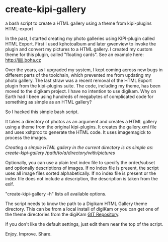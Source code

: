 # create-kipi-gallery
a bash script to create a HTML gallery using a theme from kipi-plugins HTML-export

In the past, I started creating my photo galleries using KIPI-plugin called HTML Export. First I used kphotoalbum and later gwenview to invoke the plugin and convert my pictures to a HTML gallery.
I created my custom theme for this plugin, called "floating cards". See an
example here: http://jjjjj.boha.cz

Over the years, as I upgraded my system, I kept coming across new bugs in different parts of the toolchain, which prevented me from updating my photo gallery.
The last straw was a recent removal of the HTML Export plugin from the kipi-plugins suite. The code, including my theme, has been moved to the digikam project. I have no intention to use digikam. Why on Earth had I been using hundreds of megabytes of complicated code for something as simple as an HTML gallery?

So I hacked this simple bash script. 

It takes a directory of photos as an argument and creates a HTML gallery using a theme from the original kipi-plugins.
It creates the gallery.xml file and uses xsltproc to generate the HTML code. It uses imagemagick to process the images.

*Creating a simple HTML gallery in the current directory is as simple as:
create-kipi-gallery /path/to/a/directory/with/pictures*

Optionally, you can use a plain text index file to specify the order/subset and optionally descriptions of images. If no index file is present, the script uses all image files sorted alphabetically. If no index file is present or the index file does not include a description, the description is taken from the exif.

"create-kipi-gallery -h" lists all available options.

The script needs to know the path to a Digikam HTML Gallery theme directory.
This can be from a local install of digiKam or you can get one of the theme directories from the 
digiKam [GIT Repository](https://invent.kde.org/graphics/digikam/-/tree/master/core/dplugins/generic/tools/htmlgallery/themes).

If you don't like the default settings, just edit them near the top of the script.

Enjoy. Improve. Share.
